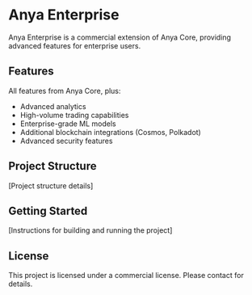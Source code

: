 # Anya Enterprise

Anya Enterprise is a commercial extension of Anya Core, providing advanced features for enterprise users.

## Features

All features from Anya Core, plus:
- Advanced analytics
- High-volume trading capabilities
- Enterprise-grade ML models
- Additional blockchain integrations (Cosmos, Polkadot)
- Advanced security features

## Project Structure

[Project structure details]

## Getting Started

[Instructions for building and running the project]

## License

This project is licensed under a commercial license. Please contact for details.

